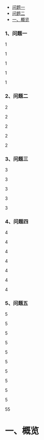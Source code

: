 
* [ 问题一 ](###1问题一)
* [ 问题二 ](###2问题二)
* [一、概览](#一概览)



### 1、问题一

1

1

1

1

1

### 2、问题二

2

2

2

2

2

### 3、问题三

3

3

3

3

3

### 4、问题四

4

4

4

4



4

4

4

### 5、问题五

5

5

5

5

5

5

5

5

5



5

55



# 一、概览